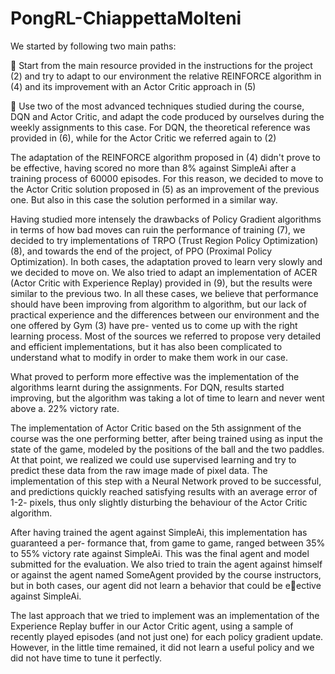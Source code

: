 # PongRL-ChiappettaMolteni

We started by following two main paths:

 Start from the main resource provided in the instructions for the project (2) and try to adapt
to our environment the relative REINFORCE algorithm in (4) and its improvement with an
Actor Critic approach in (5)

 Use two of the most advanced techniques studied during the course, DQN and Actor Critic,
and adapt the code produced by ourselves during the weekly assignments to this case. For
DQN, the theoretical reference was provided in (6), while for the Actor Critic we referred
again to (2)

The adaptation of the REINFORCE algorithm proposed in (4) didn't prove to be effective, having
scored no more than 8% against SimpleAi after a training process of 60000 episodes. For this reason,
we decided to move to the Actor Critic solution proposed in (5) as an improvement of the previous
one. But also in this case the solution performed in a similar way.

Having studied more intensely the drawbacks of Policy Gradient algorithms in terms of how bad
moves can ruin the performance of training (7), we decided to try implementations of TRPO (Trust
Region Policy Optimization) (8), and towards the end of the project, of PPO (Proximal Policy
Optimization). In both cases, the adaptation proved to learn very slowly and we decided to move
on. We also tried to adapt an implementation of ACER (Actor Critic with Experience Replay)
provided in (9), but the results were similar to the previous two. In all these cases, we believe that
performance should have been improving from algorithm to algorithm, but our lack of practical
experience and the differences between our environment and the one offered by Gym (3) have pre-
vented us to come up with the right learning process. Most of the sources we referred to propose
very detailed and efficient implementations, but it has also been complicated to understand what
to modify in order to make them work in our case.

What proved to perform more effective was the implementation of the algorithms learnt during
the assignments. For DQN, results started improving, but the algorithm was taking a lot of time
to learn and never went above a. 22% victory rate.

The implementation of Actor Critic based on the 5th assignment of the course was the one
performing better, after being trained using as input the state of the game, modeled by the positions
of the ball and the two paddles. At that point, we realized we could use supervised learning and
try to predict these data from the raw image made of pixel data. The implementation of this step
with a Neural Network proved to be successful, and predictions quickly reached satisfying results
with an average error of 1-2- pixels, thus only slightly disturbing the behaviour of the Actor Critic
algorithm.

After having trained the agent against SimpleAi, this implementation has guaranteed a per-
formance that, from game to game, ranged between 35% to 55% victory rate against SimpleAi.
This was the final agent and model submitted for the evaluation. We also tried to train the agent
against himself or against the agent named SomeAgent provided by the course instructors, but in
both cases, our agent did not learn a behavior that could be eective against SimpleAi.

The last approach that we tried to implement was an implementation of the Experience Replay
buffer in our Actor Critic agent, using a sample of recently played episodes (and not just one) for
each policy gradient update. However, in the little time remained, it did not learn a useful policy
and we did not have time to tune it perfectly.
